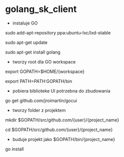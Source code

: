 # golang_sk_client
 - instaluje GO
 
sudo add-apt-repository ppa:ubuntu-lxc/lxd-stable

sudo apt-get update

sudo apt-get install golang

 - tworzy root dla GO workspace

export GOPATH=$HOME/{workspace}

export PATH=$PATH:$GOPATH/bin


 - pobiera biblioteke UI potrzebna do zbudowania

go get github.com/jroimartin/gocui


 - tworzy folder z projektem

mkdir $GOPATH/src/github.com/{user}/{project_name}

cd  $GOPATH/src/github.com/{user}/{project_name}


 - buduje projekt jako  $GOPATH/bin/{project_name}

go install
